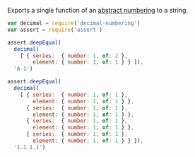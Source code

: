 Exports a single function of an [abstract numbering](https://npmjs.com/package/abstract-numbering) to a string.

```javascript
var decimal = require('decimal-numbering')
var assert = require('assert')

assert.deepEqual(
  decimal(
    [ { series:  { number: 1, of: 2 },
        element: { number: 1, of: 1 } } ]),
  'A-1')

assert.deepEqual(
  decimal(
    [ { series:  { number: 1, of: 1 },
        element: { number: 1, of: 1 } },
      { series:  { number: 1, of: 1 },
        element: { number: 1, of: 1 } },
      { series:  { number: 1, of: 1 },
        element: { number: 1, of: 1 } },
      { series:  { number: 1, of: 1 },
        element: { number: 1, of: 1 } } ]),
  '1.1.1.1')
```
